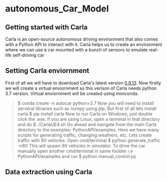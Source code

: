 # autonomous_Car_Model
## Getting started with Carla
Carla is an open-source autonomous driving environment that also comes with a Python API to interact with it. Carla helps us to create an environment where we can use a car mounted with a bunch of sensors to emulate real-life self-driving car
## Setting Carla enviornment
First of all we will have to download Carla's latest version [0.9.13](https://carla.org/2021/11/16/release-0.9.13/). Now firstly we will create a virtual enviornment as this verison of Carla needs python 3.7 version. Virtual enviornment will be created using miniconda. 
> $ conda create -n autocar python=3.7
Now you will need to install serveral libraries such as numpy using pip. But first of all lets install carla
> $ pip install carla
Now to run Carla on Windows, just double click the .exe. If you are using Linux, open a terminal in that directory and do
> $ ./CarlaUE4.sh
Go ahead and navigate from the main Carla directory to the examples: PythonAPI/examples. Here we have many scripts for generating traffic, changing weathers, etc. Lets create traffic with 80 vehicles. Open cmd/terminal
> $ python generate_traffic -n80
This will spawn 80 vehicles in simulator.
To drive the car manually open another cmd/terminal in same foolder i.e PythonAPI/examples and run
> $ python manual_control.py
## Data extraction using Carla
